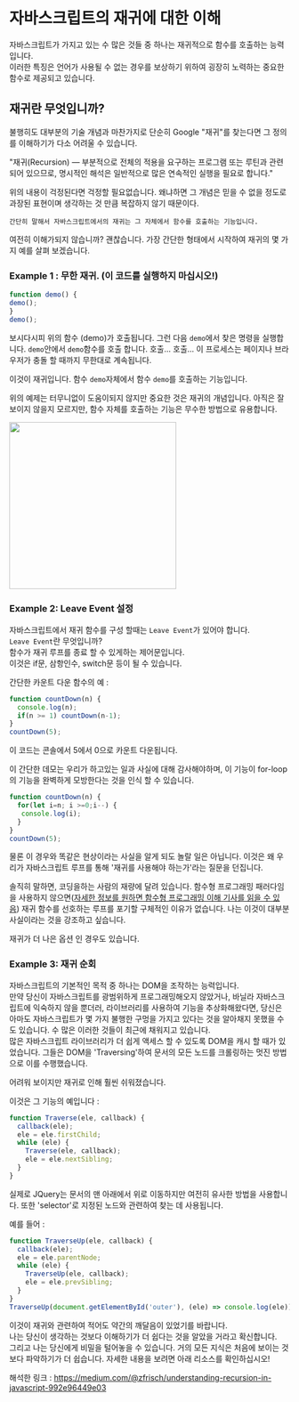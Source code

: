 # 자바스크립트의 재귀에 대한 이해  

자바스크립트가 가지고 있는 수 많은 것들 중 하나는 재귀적으로 함수를 호출하는 능력입니다.  
이러한 특징은 언어가 사용될 수 없는 경우를 보상하기 위하여 굉장히 노력하는 중요한 함수로 제공되고 있습니다.  

## 재귀란 무엇입니까?
불행히도 대부분의 기술 개념과 마찬가지로 단순히 Google "재귀"를 찾는다면 그 정의를 이해하기가 다소 어려울 수 있습니다.  

"재귀(Recursion) — 부분적으로 전체의 적용을 요구하는 프로그램 또는 루틴과 관련되어 있으므로, 명시적인 해석은 일반적으로 많은 연속적인 실행을 필요로 합니다."  

위의 내용이 걱정된다면 걱정할 필요없습니다. 왜냐하면 그 개념은 믿을 수 없을 정도로 과장된 표현이며 생각하는 것 만큼 복잡하지 않기 때문이다.  

```
간단히 말해서 자바스크립트에서의 재귀는 그 자체에서 함수를 호출하는 기능입니다.  
```  

여전히 이해가되지 않습니까? 괜찮습니다. 가장 간단한 형태에서 시작하여 재귀의 몇 가지 예를 살펴 보겠습니다.   

### Example 1 : 무한 재귀. (이 코드를 실행하지 마십시오!) 

```javascript
function demo() {
demo();
}
demo();
```
보시다시피 위의 함수 (demo)가 호출됩니다. 그런 다음 `demo`에서 찾은 명령을 실행합니다. `demo`안에서 `demo`함수를 호출 합니다. 호출... 호출...  이 프로세스는 페이지나 브라우저가 충돌 할 때까지 무한대로 계속됩니다.  

이것이 재귀입니다. 함수 `demo`자체에서 함수 `demo`를 호출하는 기능입니다.  

위의 예제는 터무니없이 도움이되지 않지만 중요한 것은 재귀의 개념입니다. 아직은 잘 보이지 않을지 모르지만, 함수 자체를 호출하는 기능은 무수한 방법으로 유용합니다.  

<img src="https://miro.medium.com/max/1002/0*SlZ9PhUHtnMt-VRX.png" width="300" alt="">

### Example 2: Leave Event 설정  

자바스크립트에서 재귀 함수를 구성 할때는 `Leave Event`가 있어야 합니다.  
`Leave Event`란 무엇입니까?  
함수가 재귀 루프를 종료 할 수 있게하는 제어문입니다.  
이것은 if문, 삼항인수, switch문 등이 될 수 있습니다.  

간단한 카운트 다운 함수의 예 :  

```javascript
function countDown(n) {
  console.log(n);
  if(n >= 1) countDown(n-1);
}
countDown(5);
```

이 코드는 콘솔에서 5에서 0으로 카운트 다운됩니다.  

이 간단한 데모는 우리가 하고있는 일과 사실에 대해 감사해야하며, 이 기능이 for-loop의 기능을 완벽하게 모방한다는 것을 인식 할 수 있습니다.    

```javascript
function countDown(n) {
  for(let i=n; i >=0;i--) {
   console.log(i);
  } 
}
countDown(5);

``` 
물론 이 경우와 똑같은 현상이라는 사실을 알게 되도 놀랄 일은 아닙니다. 이것은 왜 우리가 자바스크립트 루프를 통해 '재귀를 사용해야 하는가'라는 질문을 던집니다.   

솔직히 말하면, 코딩을하는 사람의 재량에 달려 있습니다. 함수형 프로그래밍 패러다임을 사용하지 않으면([자세한 정보를 원하면 함수형 프로그래밍 이해 기사를 읽을 수 있음](https://medium.com/@zfrisch/understanding-functional-programming-in-javascript-f3477cde7432)) 재귀 함수를 선호하는 루프를 포기할 구체적인 이유가 없습니다. 나는 이것이 대부분 사실이라는 것을 강조하고 싶습니다.    

재귀가 더 나은 옵션 인 경우도 있습니다.  

### Example 3: 재귀 순회

자바스크립트의 기본적인 목적 중 하나는 DOM을 조작하는 능력입니다.   
만약 당신이 자바스크립트를 광범위하게 프로그래밍해오지 않았거나, 바닐라 자바스크립트에 익숙하지 않을 뿐더러, 라이브러리를 사용하여 기능을 추상화해왔다면, 당신은 아마도 자바스크립트가 몇 가지 불행한 구멍을 가지고 있다는 것을 알아채지 못했을 수도 있습니다. 수 많은 이러한 것들이 최근에 채워지고 있습니다.  
많은 자바스크립트 라이브러리가 더 쉽게 액세스 할 수 있도록 DOM을 캐시 할 때가 있었습니다. 그들은 DOM을 'Traversing'하여 문서의 모든 노드를 크롤링하는 멋진 방법으로 이를 수행했습니다.  

어려워 보이지만 재귀로 인해 훨씬 쉬워졌습니다.  

이것은 그 기능의 예입니다 : 

```javascript
function Traverse(ele, callback) {
  callback(ele);
  ele = ele.firstChild;
  while (ele) {
    Traverse(ele, callback);
    ele = ele.nextSibling;
  }
}
```
실제로 JQuery는 문서의 맨 아래에서 위로 이동하지만 여전히 유사한 방법을 사용합니다. 또한 'selector'로 지정된 노드와 관련하여 찾는 데 사용됩니다.

예를 들어 :  

```javascript
function TraverseUp(ele, callback) {
  callback(ele);
  ele = ele.parentNode;
  while (ele) {
    TraverseUp(ele, callback);
    ele = ele.prevSibling;
  }
}
TraverseUp(document.getElementById('outer'), (ele) => console.log(ele));
```  
이것이 재귀와 관련하여 적어도 약간의 깨달음이 있었기를 바랍니다.  
나는 당신이 생각하는 것보다 이해하기가 더 쉽다는 것을 알았을 거라고 확신합니다.  
그리고 나는 당신에게 비밀을 털어놓을 수 있습니다. 거의 모든 지식은 처음에 보이는 것보다 파악하기가 더 쉽습니다.
자세한 내용을 보려면 아래 리소스를 확인하십시오!  

해석한 링크 : https://medium.com/@zfrisch/understanding-recursion-in-javascript-992e96449e03